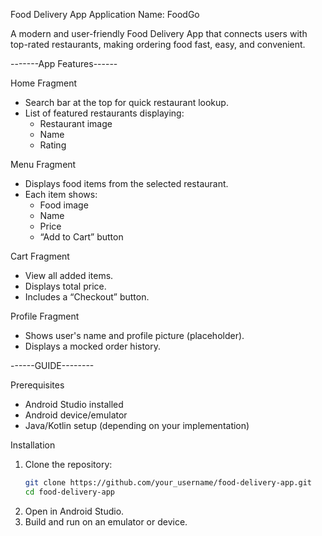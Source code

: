Food Delivery App
Application Name: FoodGo

A modern and user-friendly Food Delivery App that connects users with top-rated restaurants, making ordering food fast, easy, and convenient.

-------App Features------

Home Fragment
- Search bar at the top for quick restaurant lookup.
- List of featured restaurants displaying:
  - Restaurant image  
  - Name  
  - Rating  

Menu Fragment
- Displays food items from the selected restaurant.
- Each item shows:
  - Food image  
  - Name  
  - Price  
  - “Add to Cart” button  

Cart Fragment
- View all added items.
- Displays total price.
- Includes a “Checkout” button.

Profile Fragment
- Shows user's name and profile picture (placeholder).
- Displays a mocked order history.

------GUIDE--------

Prerequisites
- Android Studio installed
- Android device/emulator
- Java/Kotlin setup (depending on your implementation)

Installation
1. Clone the repository:
   ```bash
   git clone https://github.com/your_username/food-delivery-app.git
   cd food-delivery-app
   ```
2. Open in Android Studio.
3. Build and run on an emulator or device.
